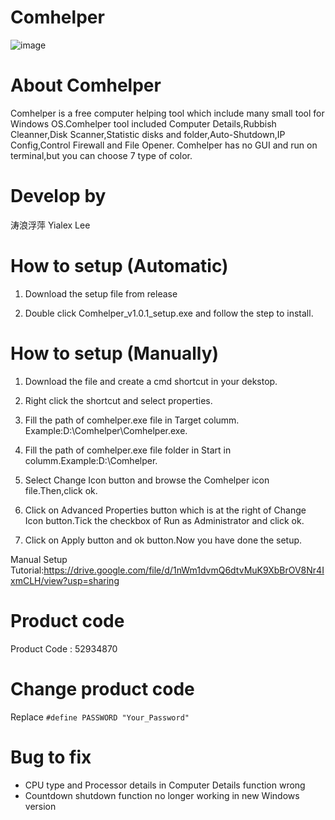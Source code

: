 # Comhelper
![image](https://github.com/yialexlee/yialexlee.github.io/blob/master/images/work/work1.png)

# About Comhelper
Comhelper is a free computer helping tool which include many small tool for Windows OS.Comhelper tool included Computer Details,Rubbish Cleanner,Disk Scanner,Statistic disks and folder,Auto-Shutdown,IP Config,Control Firewall and File Opener. Comhelper has no GUI and run on terminal,but you can choose 7 type of color.
# Develop  by
涛浪浮萍 Yialex Lee
# How to setup (Automatic) 
1) Download the setup file from release

2) Double click Comhelper_v1.0.1_setup.exe and follow the step to install.

# How to setup (Manually)
1) Download the file and create a cmd shortcut in your dekstop.

2) Right click the shortcut and select properties.

3) Fill the path of comhelper.exe file in Target columm. Example:D:\Comhelper\Comhelper.exe.

4) Fill the path of comhelper.exe file folder in Start in columm.Example:D:\Comhelper.

5) Select Change Icon button and browse the Comhelper icon file.Then,click ok.

6) Click on Advanced Properties button which is at the right of Change Icon button.Tick the checkbox of Run as Administrator and click ok.

7) Click on Apply button and ok button.Now you have done the setup.

Manual Setup Tutorial:https://drive.google.com/file/d/1nWm1dvmQ6dtvMuK9XbBrOV8Nr4IxmCLH/view?usp=sharing

# Product code
Product Code : 52934870

# Change product code
Replace ```#define PASSWORD "Your_Password"```

# Bug to fix
- CPU type and Processor details in Computer Details function wrong
- Countdown shutdown function no longer working in new Windows version
